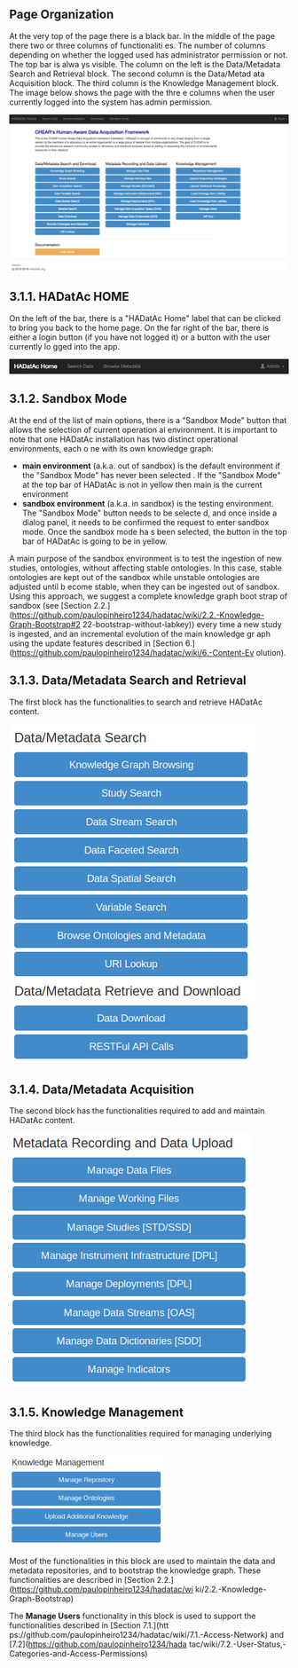 ## Page Organization

At the very top of the page there is a black bar. In the middle of the page there two or three columns of functionaliti
es. The number of columns depending on whether the logged used has administrator permission or not. The top bar is alwa
ys visible. The column on the left is the Data/Metadata Search and Retrieval block. The second column is the Data/Metad
ata Acquisition block. The third column is the Knowledge Management block. The image below shows the page with the thre
e columns when the user currently logged into the system has admin permission. 

![](https://raw.githubusercontent.com/paulopinheiro1234/hadatac-screenshots/master/Sec3/home-page.png)

## 3.1.1. HADatAc HOME

On the left of the bar, there is a "HADatAc Home" label that can be clicked to bring you back to the home page. On the 
far right of the bar, there is either a login button (if you have not logged it) or a button with the user currently lo
gged into the app. 

![](https://raw.githubusercontent.com/paulopinheiro1234/hadatac-screenshots/master/Sec3/top-bar.png)

## 3.1.2. Sandbox Mode

At the end of the list of main options, there is a "Sandbox Mode" button that allows the selection of current operation
al environment. It is important to note that one HADatAc installation has two distinct operational environments, each o
ne with its own knowledge graph:

* __main environment__ (a.k.a. out of sandbox) is the default environment if the "Sandbox Mode" has never been selected
. If the "Sandbox Mode" at the top bar of HADatAc is not in yellow then main is the current environment
* __sandbox environment__ (a.k.a. in sandbox) is the testing environment. The "Sandbox Mode" button needs to be selecte
d, and once inside a dialog panel, it needs to be confirmed the request to enter sandbox mode. Once the sandbox mode ha
s been selected, the button in the top bar of HADatAc is going to be in yellow.

A main purpose of the sandbox environment is to test the ingestion of new studies, ontologies, without affecting stable
 ontologies. In this case, stable ontologies are kept out of the sandbox while unstable ontologies are adjusted until b
ecome stable, when they can be ingested out of sandbox. Using this approach, we suggest a complete knowledge graph boot
strap of sandbox (see [Section 2.2.](https://github.com/paulopinheiro1234/hadatac/wiki/2.2.-Knowledge-Graph-Bootstrap#2
22-bootstrap-without-labkey)) every time a new study is ingested, and an incremental evolution of the main knowledge gr
aph using the update features described in [Section 6.](https://github.com/paulopinheiro1234/hadatac/wiki/6.-Content-Ev
olution). 

## 3.1.3. Data/Metadata Search and Retrieval

The first block has the functionalities to search and retrieve HADatAc content. 

<img src="https://raw.githubusercontent.com/paulopinheiro1234/hadatac-screenshots/master/Sec3/MainSearchColumn.png" wid
th="280">

## 3.1.4. Data/Metadata Acquisition

The second block has the functionalities required to add and maintain HADatAc content. 

<img src="https://raw.githubusercontent.com/paulopinheiro1234/hadatac-screenshots/master/Sec3/MainInputColumn.png" widt
h="280">

## 3.1.5. Knowledge Management

The third block has the functionalities required for managing underlying knowledge. 

<img src="https://raw.githubusercontent.com/paulopinheiro1234/hadatac-screenshots/master/Sec3/MainKnowledgeColumn.png" 
width="280">

Most of the functionalities in this block are used to maintain the data and metadata repositories, and to bootstrap the
 knowledge graph. These functionalities are described in [Section 2.2.](https://github.com/paulopinheiro1234/hadatac/wi
ki/2.2.-Knowledge-Graph-Bootstrap) 

The __Manage Users__ functionality in this block is used to support the functionalities described in [Section 7.1.](htt
ps://github.com/paulopinheiro1234/hadatac/wiki/7.1.-Access-Network) and [7.2](https://github.com/paulopinheiro1234/hada
tac/wiki/7.2.-User-Status,-Categories-and-Access-Permissions) 